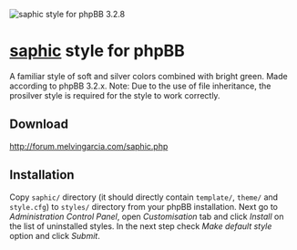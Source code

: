 ![saphic style for phpBB 3.2.8](https://easycaptures.com/fs/uploaded/1447/3653141789.png)


[saphic](http://forum.melvingarcia.com/saphic.php) style for phpBB
============================================================================

A familiar style of soft and silver colors combined with bright green. 
Made according to phpBB 3.2.x. 
Note: Due to the use of file inheritance, the prosilver style is required for the style to work correctly.

Download
----

http://forum.melvingarcia.com/saphic.php


Installation
------------

Copy `saphic/` directory (it should directly contain `template/`,
`theme/` and `style.cfg`) to `styles/` directory from your phpBB
installation. Next go to *Administration Control Panel*, open *Customisation* tab and
click *Install* on the list of uninstalled styles. In the next step check
*Make default style* option and click *Submit*.
